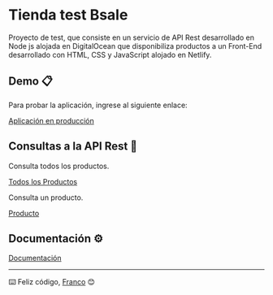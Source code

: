 # Tienda test Bsale

Proyecto de test, que consiste en un servicio de API Rest desarrollado en Node js alojada en DigitalOcean que disponibiliza productos a un Front-End desarrollado con HTML, CSS y JavaScript alojado en Netlify.


## Demo 📋

Para probar la aplicación, ingrese al siguiente enlace:

[Aplicación en producción](https://adoring-ptolemy-03f6df.netlify.app/)

## Consultas a la API Rest 🔧

Consulta todos los productos.

[Todos los Productos](https://www.api-product-test.digital/)

Consulta un producto.

[Producto](https://www.api-product-test.digital/absolut)

## Documentación ⚙️

[Documentación](https://gallant-minsky-ee2a24.netlify.app/)

---
⌨️ Feliz código, [Franco](https://github.com/Francooo2) 😊
